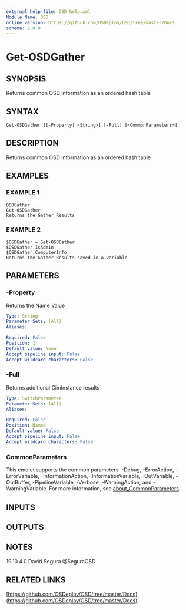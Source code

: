 ```yaml
---
external help file: OSD-help.xml
Module Name: OSD
online version: https://github.com/OSDeploy/OSD/tree/master/Docs
schema: 2.0.0
---
```


# Get-OSDGather

## SYNOPSIS
Returns common OSD information as an ordered hash table

## SYNTAX

```
Get-OSDGather [[-Property] <String>] [-Full] [<CommonParameters>]
```

## DESCRIPTION
Returns common OSD information as an ordered hash table

## EXAMPLES

### EXAMPLE 1
```
OSDGather
Get-OSDGather
Returns the Gather Results
```

### EXAMPLE 2
```
$OSDGather = Get-OSDGather
$OSDGather.IsAdmin
$OSDGather.ComputerInfo
Returns the Gather Results saved in a Variable
```

## PARAMETERS

### -Property
Returns the Name Value

```yaml
Type: String
Parameter Sets: (All)
Aliases:

Required: False
Position: 1
Default value: None
Accept pipeline input: False
Accept wildcard characters: False
```

### -Full
Returns additional CimInstance results

```yaml
Type: SwitchParameter
Parameter Sets: (All)
Aliases:

Required: False
Position: Named
Default value: False
Accept pipeline input: False
Accept wildcard characters: False
```

### CommonParameters
This cmdlet supports the common parameters: -Debug, -ErrorAction, -ErrorVariable, -InformationAction, -InformationVariable, -OutVariable, -OutBuffer, -PipelineVariable, -Verbose, -WarningAction, and -WarningVariable. For more information, see [about_CommonParameters](http://go.microsoft.com/fwlink/?LinkID=113216).

## INPUTS

## OUTPUTS

## NOTES
19.10.4.0   David Segura @SeguraOSD

## RELATED LINKS

[https://github.com/OSDeploy/OSD/tree/master/Docs](https://github.com/OSDeploy/OSD/tree/master/Docs)

